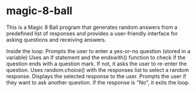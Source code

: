 # magic-8-ball
This is a Magic 8 Ball program that generates random answers from a predefined list of responses and provides a user-friendly interface for asking questions and receiving answers.

Inside the loop:
Prompts the user to enter a yes-or-no question (stored in a variable)
Uses an if statement and the endswith() function to check if the question ends with a question mark. If not, it asks the user to re-enter the question.
Uses random.choice() with the responses list to select a random response.
Displays the selected response to the user.
Prompts the user if they want to ask another question. If the response is "No", it exits the loop.
